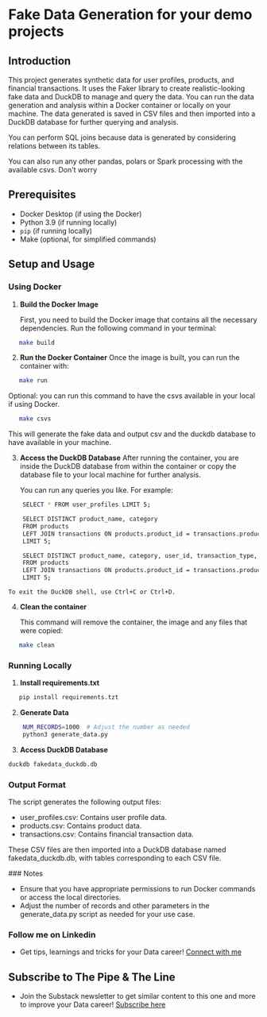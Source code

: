 # Fake Data Generation for your demo projects

## Introduction

This project generates synthetic data for user profiles, products, and financial transactions. It uses the Faker library to create realistic-looking fake data and DuckDB to manage and query the data. You can run the data generation and analysis within a Docker container or locally on your machine. The data generated is saved in CSV files and then imported into a DuckDB database for further querying and analysis.

You can perform SQL joins because data is generated by considering relations between its tables. 

You can also run any other pandas, polars or Spark processing with the available csvs. Don't worry

## Prerequisites

- Docker Desktop (if using the Docker)
- Python 3.9 (if running locally)
- `pip` (if running locally)
- Make (optional, for simplified commands)

## Setup and Usage

### Using Docker

1. **Build the Docker Image**

   First, you need to build the Docker image that contains all the necessary dependencies. Run the following command in your terminal:

```sh
   make build
   ```

2. **Run the Docker Container**
    Once the image is built, you can run the container with:

```sh
   make run
```
  Optional: you can run this command to have the csvs available in your local if using Docker.

```sh
   make csvs
``` 

   This will generate the fake data and output csv and the duckdb database to have available in your machine.

3. **Access the DuckDB Database**
    After running the container, you are inside the DuckDB database from within the container or copy the database file to your local machine for further analysis.

    You can run any queries you like. For example:

```sh
    SELECT * FROM user_profiles LIMIT 5;

    SELECT DISTINCT product_name, category
    FROM products
    LEFT JOIN transactions ON products.product_id = transactions.product_id
    LIMIT 5;

    SELECT DISTINCT product_name, category, user_id, transaction_type, amount
    FROM products
    LEFT JOIN transactions ON products.product_id = transactions.product_id
    LIMIT 5;
```

    To exit the DuckDB shell, use Ctrl+C or Ctrl+D.

4. **Clean the container**

   This command will remove the container, the image and any files that were copied:

```sh
   make clean
   ```

### Running Locally

1. **Install requirements.txt**
```sh
   pip install requirements.tzt
```
2. **Generate Data**
```sh
    NUM_RECORDS=1000  # Adjust the number as needed
    python3 generate_data.py
```
3. **Access DuckDB Database**
```sh
duckdb fakedata_duckdb.db 
```

### Output Format
The script generates the following output files:

- user_profiles.csv: Contains user profile data.
- products.csv: Contains product data.
- transactions.csv: Contains financial transaction data.

These CSV files are then imported into a DuckDB database named fakedata_duckdb.db, with tables corresponding to each CSV file.

### Notes
- Ensure that you have appropriate permissions to run Docker commands or access the local directories.
- Adjust the number of records and other parameters in the generate_data.py script as needed for your use case.

### Follow me on Linkedin
- Get tips, learnings and tricks for your Data career! [Connect with me](https://www.linkedin.com/in/alejandro-aboy/)

## Subscribe to The Pipe & The Line
- Join the Substack newsletter to get similar content to this one and more to improve your Data career! [Subscribe here](https://thepipeandtheline.substack.com/?utm_source=github&utm_medium=referral)